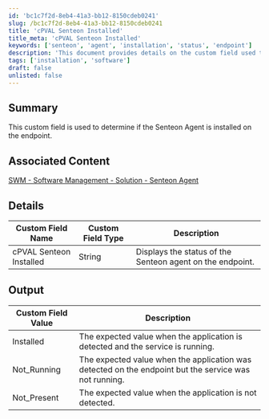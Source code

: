 ```yaml
---
id: 'bc1c7f2d-8eb4-41a3-bb12-8150cdeb0241'
slug: /bc1c7f2d-8eb4-41a3-bb12-8150cdeb0241
title: 'cPVAL Senteon Installed'
title_meta: 'cPVAL Senteon Installed'
keywords: ['senteon', 'agent', 'installation', 'status', 'endpoint']
description: 'This document provides details on the custom field used to determine if the Senteon Agent is installed on an endpoint. It includes associated content, custom field names, types, and expected output values for the agent status.'
tags: ['installation', 'software']
draft: false
unlisted: false
---
```


## Summary

This custom field is used to determine if the Senteon Agent is installed on the endpoint.

## Associated Content

[SWM - Software Management - Solution - Senteon Agent](/docs/5cc5165d-4314-499b-9357-299f3b04f402)

## Details

| Custom Field Name           | Custom Field Type | Description                                                  |
|-----------------------------|-------------------|--------------------------------------------------------------|
| cPVAL Senteon Installed     | String            | Displays the status of the Senteon agent on the endpoint.   |

## Output

| Custom Field Value | Description                                                                                     |
|--------------------|-------------------------------------------------------------------------------------------------|
| Installed          | The expected value when the application is detected and the service is running.                |
| Not_Running        | The expected value when the application was detected on the endpoint but the service was not running. |
| Not_Present        | The expected value when the application is not detected.                                      |


